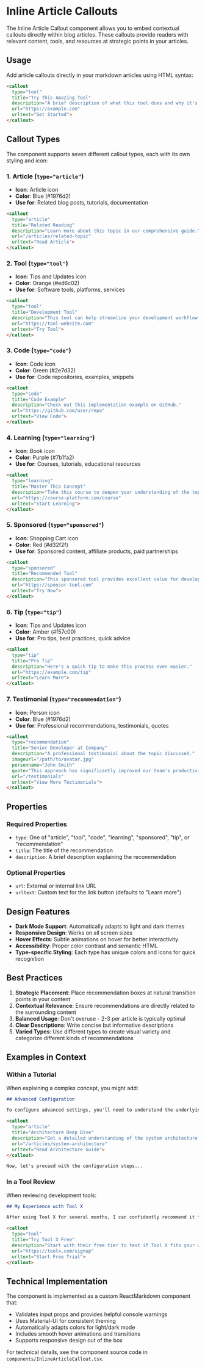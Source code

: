 # Inline Article Callouts

The Inline Article Callout component allows you to embed contextual callouts directly within blog articles. These callouts provide readers with relevant content, tools, and resources at strategic points in your articles.

## Usage

Add article callouts directly in your markdown articles using HTML syntax:

```markdown
<callout
  type="tool"
  title="Try This Amazing Tool"
  description="A brief description of what this tool does and why it's useful in this context."
  url="https://example.com"
  urltext="Get Started">
</callout>
```

## Callout Types

The component supports seven different callout types, each with its own styling and icon:

### 1. Article (`type="article"`)

- **Icon**: Article icon
- **Color**: Blue (#1976d2)
- **Use for**: Related blog posts, tutorials, documentation

```markdown
<callout
  type="article"
  title="Related Reading"
  description="Learn more about this topic in our comprehensive guide."
  url="/articles/related-topic"
  urltext="Read Article">
</callout>
```

### 2. Tool (`type="tool"`)

- **Icon**: Tips and Updates icon
- **Color**: Orange (#ed6c02)
- **Use for**: Software tools, platforms, services

```markdown
<callout
  type="tool"
  title="Development Tool"
  description="This tool can help streamline your development workflow."
  url="https://tool-website.com"
  urltext="Try Tool">
</callout>
```

### 3. Code (`type="code"`)

- **Icon**: Code icon
- **Color**: Green (#2e7d32)
- **Use for**: Code repositories, examples, snippets

```markdown
<callout
  type="code"
  title="Code Example"
  description="Check out this implementation example on GitHub."
  url="https://github.com/user/repo"
  urltext="View Code">
</callout>
```

### 4. Learning (`type="learning"`)

- **Icon**: Book icon
- **Color**: Purple (#7b1fa2)
- **Use for**: Courses, tutorials, educational resources

```markdown
<callout
  type="learning"
  title="Master This Concept"
  description="Take this course to deepen your understanding of the topic."
  url="https://course-platform.com/course"
  urltext="Start Learning">
</callout>
```

### 5. Sponsored (`type="sponsored"`)

- **Icon**: Shopping Cart icon
- **Color**: Red (#d32f2f)
- **Use for**: Sponsored content, affiliate products, paid partnerships

```markdown
<callout
  type="sponsored"
  title="Recommended Tool"
  description="This sponsored tool provides excellent value for development teams."
  url="https://sponsor-tool.com"
  urltext="Try Now">
</callout>
```

### 6. Tip (`type="tip"`)

- **Icon**: Tips and Updates icon
- **Color**: Amber (#f57c00)
- **Use for**: Pro tips, best practices, quick advice

```markdown
<callout
  type="tip"
  title="Pro Tip"
  description="Here's a quick tip to make this process even easier."
  url="https://example.com/tip"
  urltext="Learn More">
</callout>
```

### 7. Testimonial (`type="recommendation"`)

- **Icon**: Person icon
- **Color**: Blue (#1976d2)
- **Use for**: Professional recommendations, testimonials, quotes

```markdown
<callout
  type="recommendation"
  title="Senior Developer at Company"
  description="A professional testimonial about the topic discussed."
  imageurl="/path/to/avatar.jpg"
  personname="John Smith"
  quote="This approach has significantly improved our team's productivity."
  url="/testimonials"
  urltext="View More Testimonials">
</callout>
```

## Properties

### Required Properties

- `type`: One of "article", "tool", "code", "learning", "sponsored", "tip", or "recommendation"
- `title`: The title of the recommendation
- `description`: A brief description explaining the recommendation

### Optional Properties

- `url`: External or internal link URL
- `urltext`: Custom text for the link button (defaults to "Learn more")

## Design Features

- **Dark Mode Support**: Automatically adapts to light and dark themes
- **Responsive Design**: Works on all screen sizes
- **Hover Effects**: Subtle animations on hover for better interactivity
- **Accessibility**: Proper color contrast and semantic HTML
- **Type-specific Styling**: Each type has unique colors and icons for quick recognition

## Best Practices

1. **Strategic Placement**: Place recommendation boxes at natural transition points in your content
2. **Contextual Relevance**: Ensure recommendations are directly related to the surrounding content
3. **Balanced Usage**: Don't overuse - 2-3 per article is typically optimal
4. **Clear Descriptions**: Write concise but informative descriptions
5. **Varied Types**: Use different types to create visual variety and categorize different kinds of recommendations

## Examples in Context

### Within a Tutorial

When explaining a complex concept, you might add:

```markdown
## Advanced Configuration

To configure advanced settings, you'll need to understand the underlying architecture.

<callout
  type="article"
  title="Architecture Deep Dive"
  description="Get a detailed understanding of the system architecture before proceeding with advanced configuration."
  url="/articles/system-architecture"
  urltext="Read Architecture Guide">
</callout>

Now, let's proceed with the configuration steps...
```

### In a Tool Review

When reviewing development tools:

```markdown
## My Experience with Tool X

After using Tool X for several months, I can confidently recommend it for...

<callout
  type="tool"
  title="Try Tool X Free"
  description="Start with their free tier to test if Tool X fits your workflow before committing to a paid plan."
  url="https://toolx.com/signup"
  urltext="Start Free Trial">
</callout>
```

## Technical Implementation

The component is implemented as a custom ReactMarkdown component that:

- Validates input props and provides helpful console warnings
- Uses Material-UI for consistent theming
- Automatically adapts colors for light/dark mode
- Includes smooth hover animations and transitions
- Supports responsive design out of the box

For technical details, see the component source code in `components/InlineArticleCallout.tsx`.

